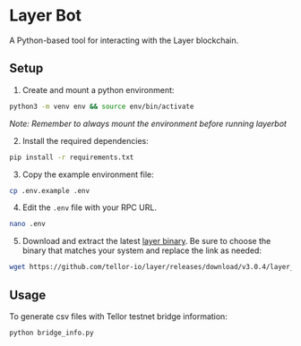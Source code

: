 # Layer Bot

A Python-based tool for interacting with the Layer blockchain.

## Setup

1. Create and mount a python environment:

```bash
python3 -m venv env && source env/bin/activate
```
*Note: Remember to always mount the environment before running layerbot*

2. Install the required dependencies:

```bash
pip install -r requirements.txt
```

3. Copy the example environment file:

```bash
cp .env.example .env
```

4. Edit the `.env` file with your RPC URL.

```bash
nano .env
```

5. Download and extract the latest [layer binary](https://github.com/tellor-io/layer/releases/tag/4.0.1). 
Be sure to choose the binary that matches your system and replace the link as needed:

```bash
wget https://github.com/tellor-io/layer/releases/download/v3.0.4/layer_Darwin_arm64.tar.gz && tar -xvzf layer_Darwin_arm64.tar.gz
```

## Usage

To generate csv files with Tellor testnet bridge information:

```bash
python bridge_info.py
```
